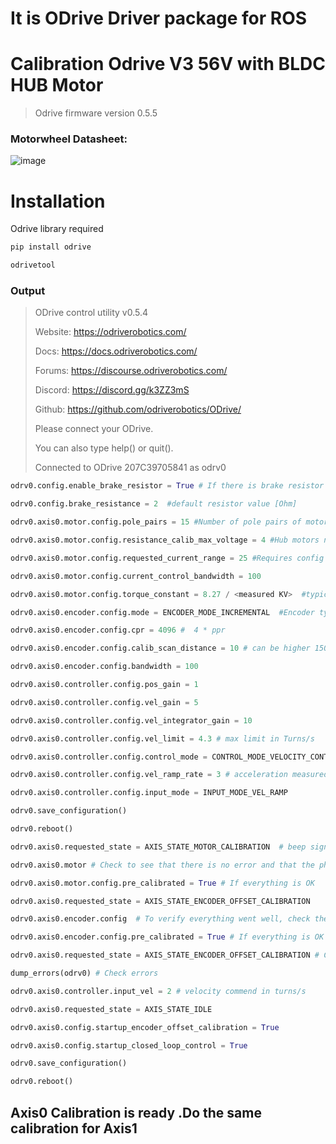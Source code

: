 # It is ODrive Driver package for ROS 

# Calibration Odrive V3 56V with BLDC HUB Motor
> Odrive firmware version 0.5.5
### Motorwheel Datasheet:
![image](https://user-images.githubusercontent.com/104415674/202161195-834bb563-c834-4bbf-935f-0d124b2f1861.png)

# Installation
Odrive library required
```python
pip install odrive
```
```python
odrivetool
```
### Output
> ODrive control utility v0.5.4
> 
> Website: https://odriverobotics.com/
> 
> Docs: https://docs.odriverobotics.com/
> 
> Forums: https://discourse.odriverobotics.com/
> 
> Discord: https://discord.gg/k3ZZ3mS
> 
> Github: https://github.com/odriverobotics/ODrive/
> 
> Please connect your ODrive.
> 
> You can also type help() or quit().
> 
> Connected to ODrive 207C39705841 as odrv0


```python
odrv0.config.enable_brake_resistor = True # If there is brake resistor

odrv0.config.brake_resistance = 2  #default resistor value [Ohm]

odrv0.axis0.motor.config.pole_pairs = 15 #Number of pole pairs of motor (Number of permanent magnet poles / 2)

odrv0.axis0.motor.config.resistance_calib_max_voltage = 4 #Hub motors need higher voltage

odrv0.axis0.motor.config.requested_current_range = 25 #Requires config save and reboot

odrv0.axis0.motor.config.current_control_bandwidth = 100

odrv0.axis0.motor.config.torque_constant = 8.27 / <measured KV>  #typical value of KV is 16

odrv0.axis0.encoder.config.mode = ENCODER_MODE_INCREMENTAL  #Encoder type

odrv0.axis0.encoder.config.cpr = 4096 #  4 * ppr

odrv0.axis0.encoder.config.calib_scan_distance = 10 # can be higher 150

odrv0.axis0.encoder.config.bandwidth = 100

odrv0.axis0.controller.config.pos_gain = 1

odrv0.axis0.controller.config.vel_gain = 5

odrv0.axis0.controller.config.vel_integrator_gain = 10

odrv0.axis0.controller.config.vel_limit = 4.3 # max limit in Turns/s

odrv0.axis0.controller.config.control_mode = CONTROL_MODE_VELOCITY_CONTROL

odrv0.axis0.controller.config.vel_ramp_rate = 3 # acceleration measured in turns/s^2

odrv0.axis0.controller.config.input_mode = INPUT_MODE_VEL_RAMP

odrv0.save_configuration()

odrv0.reboot()

odrv0.axis0.requested_state = AXIS_STATE_MOTOR_CALIBRATION  # beep signal must be within 3 seconds. Wait 5 seconds 

odrv0.axis0.motor # Check to see that there is no error and that the phase resistance and inductance are reasonable.

odrv0.axis0.motor.config.pre_calibrated = True # If everything is OK

odrv0.axis0.requested_state = AXIS_STATE_ENCODER_OFFSET_CALIBRATION

odrv0.axis0.encoder.config  # To verify everything went well, check the errors

odrv0.axis0.encoder.config.pre_calibrated = True # If everything is OK

odrv0.axis0.requested_state = AXIS_STATE_ENCODER_OFFSET_CALIBRATION # Closed loop starts

dump_errors(odrv0) # Check errors

odrv0.axis0.controller.input_vel = 2 # velocity commend in turns/s

odrv0.axis0.requested_state = AXIS_STATE_IDLE 

odrv0.axis0.config.startup_encoder_offset_calibration = True

odrv0.axis0.config.startup_closed_loop_control = True

odrv0.save_configuration()

odrv0.reboot()
```

## Axis0 Calibration is ready .Do the same calibration for Axis1



